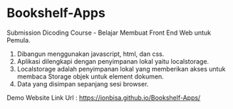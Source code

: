 <h1>Bookshelf-Apps</h1>

Submission Dicoding Course - Belajar Membuat Front End Web untuk Pemula. 
1. Dibangun menggunakan javascript, html, dan css.
2. Aplikasi dilengkapi dengan penyimpanan lokal yaitu localstorage.
3. Localstorage adalah penyimpanan lokal yang memberikan akses untuk membaca Storage objek untuk element dokumen.
4. Data yang disimpan sepanjang sesi browser.
   
Demo Website Link Url : https://ionbisa.github.io/Bookshelf-Apps/
